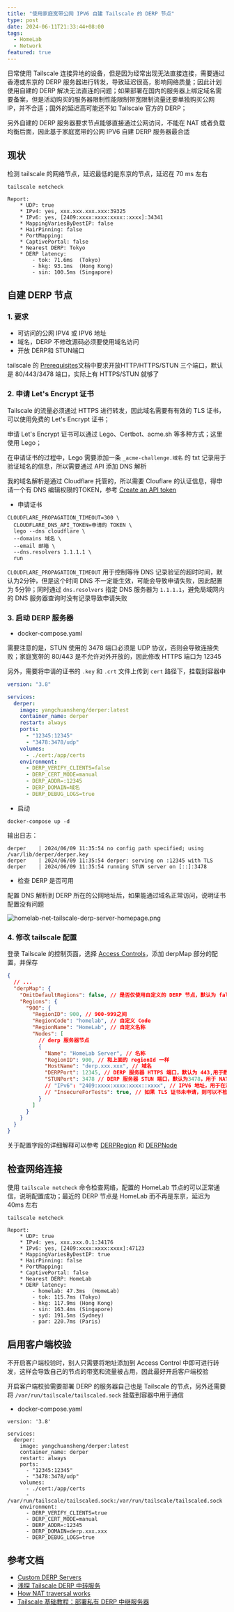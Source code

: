 ```yaml
---
title: "使用家庭宽带公网 IPV6 自建 Tailscale 的 DERP 节点"
type: post
date: 2024-06-11T21:33:44+08:00
tags:
  - HomeLab
  - Network
featured: true
---
```


日常使用 Tailscale 连接异地的设备，但是因为经常出现无法直接连接，需要通过香港或东京的 DERP 服务器进行转发，导致延迟很高，影响网络质量；因此计划使用自建的 DERP 解决无法直连的问题；如果部署在国内的服务器上绑定域名需要备案，但是活动购买的服务器限制性能限制带宽限制流量还要单独购买公网 IP，并不合适；国外的延迟高可能还不如 Tailscale 官方的 DERP；

另外自建的 DERP 服务器要求节点能够直接通过公网访问，不能在 NAT 或者负载均衡后面，因此基于家庭宽带的公网 IPV6 自建 DERP 服务器最合适

## 现状

检测 tailscale 的网络节点，延迟最低的是东京的节点，延迟在 70 ms 左右

```shell
tailscale netcheck

Report:
	* UDP: true
	* IPv4: yes, xxx.xxx.xxx.xxx:39325
	* IPv6: yes, [2409:xxxx:xxxx:xxxx::xxxx]:34341
	* MappingVariesByDestIP: false
	* HairPinning: false
	* PortMapping:
	* CaptivePortal: false
	* Nearest DERP: Tokyo
	* DERP latency:
		- tok: 71.6ms  (Tokyo)
		- hkg: 93.1ms  (Hong Kong)
		- sin: 100.5ms (Singapore)
```

## 自建 DERP 节点

### 1. 要求

- 可访问的公网 IPV4 或 IPV6 地址
- 域名，DERP 不修改源码必须要使用域名访问
- 开放 DERP和 STUN端口

tailscale 的 [Prerequisites](https://tailscale.com/kb/1118/custom-derp-servers#prerequisites)文档中要求开放HTTP/HTTPS/STUN 三个端口，默认是 80/443/3478 端口，实际上有 HTTPS/STUN 就够了

### 2. 申请 Let's Encrypt 证书

Tailscale 的流量必须通过 HTTPS 进行转发，因此域名需要有有效的 TLS 证书，可以使用免费的 Let's Encrypt 证书；

申请 Let's Encrypt 证书可以通过 Lego、Certbot、acme.sh 等多种方式；这里使用 Lego；

在申请证书的过程中，Lego 需要添加一条 `_acme-challenge.域名` 的 txt 记录用于验证域名的信息，所以需要通过 API 添加 DNS 解析

我的域名解析是通过 Cloudflare 托管的，所以需要 Clouflare 的认证信息，得申请一个有 DNS 编辑权限的TOKEN，参考 [Create an API token](https://developers.cloudflare.com/fundamentals/api/get-started/create-token/)

- 申请证书

```shell
CLOUDFLARE_PROPAGATION_TIMEOUT=300 \
  CLOUDFLARE_DNS_API_TOKEN=申请的 TOKEN \
  lego --dns cloudflare \
  --domains 域名 \
  --email 邮箱 \
  --dns.resolvers 1.1.1.1 \
  run
```

`CLOUDFLARE_PROPAGATION_TIMEOUT` 用于控制等待 DNS 记录验证的超时时间，默认为2分钟，但是这个时间 DNS 不一定能生效，可能会导致申请失败，因此配置为 5分钟；同时通过 `dns.resolvers` 指定 DNS 服务器为 `1.1.1.1`，避免局域网内的 DNS 服务器查询时没有记录导致申请失败

### 3. 启动 DERP 服务器

- docker-compose.yaml

需要注意的是，STUN 使用的 3478 端口必须是 UDP 协议，否则会导致连接失败；家庭宽带的 80/443 是不允许对外开放的，因此修改 HTTPS 端口为 12345

另外，需要将申请的证书的 `.key` 和 `.crt` 文件上传到 `cert` 路径下，挂载到容器中

```yaml
version: "3.8"

services:
  derper:
    image: yangchuansheng/derper:latest
    container_name: derper
    restart: always
    ports:
      - "12345:12345"
      - "3478:3478/udp"
    volumes:
      - ./cert:/app/certs
    environment:
      - DERP_VERIFY_CLIENTS=false
      - DERP_CERT_MODE=manual
      - DERP_ADDR=:12345
      - DERP_DOMAIN=域名
      - DERP_DEBUG_LOGS=true
```

- 启动

```shell
docker-compose up -d
```

输出日志：

```
derper    | 2024/06/09 11:35:54 no config path specified; using /var/lib/derper/derper.key
derper    | 2024/06/09 11:35:54 derper: serving on :12345 with TLS
derper    | 2024/06/09 11:35:54 running STUN server on [::]:3478
```

- 检查 DERP 是否可用

配置 DNS 解析到 DERP 所在的公网地址后，如果能通过域名正常访问，说明证书配置没有问题

![homelab-net-tailscale-derp-server-homepage.png](https://img.hellowood.dev/picture/homelab-net-tailscale-derp-server-homepage.png)

### 4. 修改 tailscale 配置

登录 Tailscale 的控制页面，选择 [Access Controls](https://login.tailscale.com/admin/acls/file)，添加 derpMap 部分的配置，并保存

```json
{
  // ...
  "derpMap": {
    "OmitDefaultRegions": false, // 是否仅使用自定义的 DERP 节点，默认为 false
    "Regions": {
      "900": {
        "RegionID": 900, // 900-999之间
        "RegionCode": "homelab", // 自定义 Code
        "RegionName": "HomeLab", // 自定义名称
        "Nodes": [
          // derp 服务器节点
          {
            "Name": "HomeLab Server", // 名称
            "RegionID": 900, // 和上面的 regionId 一样
            "HostName": "derp.xxx.xxx", // 域名
            "DERPPort": 12345, // DERP 服务器 HTTPS 端口，默认为 443,用于数据中转
            "STUNPort": 3478 // DERP 服务器 STUN 端口，默认为3478，用于 NAT 穿越的端口
            // "IPv6": "2409:xxxx:xxxx:xxxx::xxxx", // IPV6 地址，用于在测试阶段绕过域名解析
            // "InsecureForTests": true, // 如果 TLS 证书未申请，则可以不检测证书
          }
        ]
      }
    }
  }
}
```

关于配置字段的详细解释可以参考 [DERPRegion](https://pkg.go.dev/tailscale.com/tailcfg#DERPRegion) 和 [DERPNode](https://pkg.go.dev/tailscale.com/tailcfg#DERPNode)

## 检查网络连接

使用 `tailscale netcheck` 命令检查网络，配置的 HomeLab 节点的可以正常通信，说明配置成功；最近的 DERP 节点是 HomeLab 而不再是东京，延迟为 40ms 左右

```shell
tailscale netcheck

Report:
	* UDP: true
	* IPv4: yes, xxx.xxx.0.1:34176
	* IPv6: yes, [2409:xxxx:xxxx:xxxx]:47123
	* MappingVariesByDestIP: true
	* HairPinning: false
	* PortMapping:
	* CaptivePortal: false
	* Nearest DERP: HomeLab
	* DERP latency:
		- homelab: 47.3ms  (HomeLab)
		- tok: 115.7ms (Tokyo)
		- hkg: 117.9ms (Hong Kong)
		- sin: 163.4ms (Singapore)
		- syd: 191.5ms (Sydney)
		- par: 220.7ms (Paris)
```

## 启用客户端校验

不开启客户端校验时，别人只需要将地址添加到 Access Control 中即可进行转发，这样会导致自己的节点的带宽和流量被占用，因此最好开启客户端校验

开启客户端校验需要部署 DERP 的服务器自己也是 Tailscale 的节点，另外还需要将 `/var/run/tailscale/tailscaled.sock` 挂载到容器中用于通信

- docker-compose.yaml

```
version: '3.8'

services:
  derper:
    image: yangchuansheng/derper:latest
    container_name: derper
    restart: always
    ports:
      - "12345:12345"
      - "3478:3478/udp"
    volumes:
      - ./cert:/app/certs
      - /var/run/tailscale/tailscaled.sock:/var/run/tailscale/tailscaled.sock
    environment:
      - DERP_VERIFY_CLIENTS=true
      - DERP_CERT_MODE=manual
      - DERP_ADDR=:12345
      - DERP_DOMAIN=derp.xxx.xxx
      - DERP_DEBUG_LOGS=true
```

## 参考文档

- [Custom DERP Servers](https://tailscale.com/kb/1118/custom-derp-servers#prerequisites)
- [浅探 Tailscale DERP 中转服务](https://kiprey.github.io/2023/11/tailscale-derp)
- [How NAT traversal works](https://tailscale.com/blog/how-nat-traversal-works)
- [Tailscale 基础教程：部署私有 DERP 中继服务器](https://icloudnative.io/posts/custom-derp-servers)
